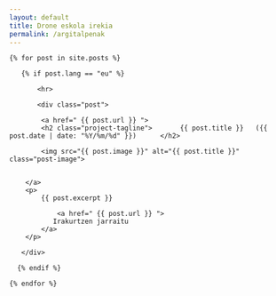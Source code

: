 ```yaml
---
layout: default
title: Drone eskola irekia
permalink: /argitalpenak
---
```


<div class="posts-list">

    {% for post in site.posts %}

       {% if post.lang == "eu" %}

           <hr>

    	   <div class="post">

    	   	<a href=" {{ post.url }} ">
		   	<h2 class="project-tagline">       {{ post.title }}   ({{ post.date | date: "%Y/%m/%d" }}) 		</h2>

			<img src="{{ post.image }}" alt="{{ post.title }}" class="post-image">


	  	</a>
	  	<p>
			{{ post.excerpt }}

	    	   	<a href=" {{ post.url }} ">
			   Irakurtzen jarraitu
			</a>
	  	</p>

	   </div>

      {% endif %}

    {% endfor %}

</div>